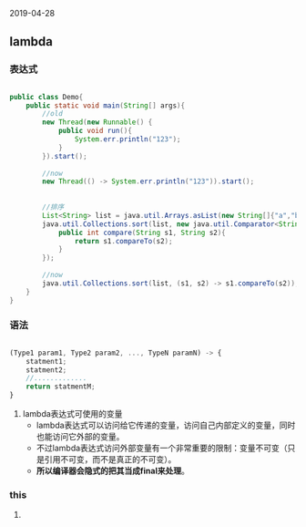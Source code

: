 2019-04-28

## lambda

### 表达式
```java

public class Demo{
    public static void main(String[] args){
        //old
        new Thread(new Runnable() {
            public void run(){
                System.err.println("123");
            }
        }).start();
        
        //now
        new Thread(() -> System.err.println("123")).start();
        
        
        //排序
        List<String> list = java.util.Arrays.asList(new String[]{"a","b","c"});
        java.util.Collections.sort(list, new java.util.Comparator<String>() {
            public int compare(String s1, String s2){
                return s1.compareTo(s2);
            }
        });
        
        //now
        java.util.Collections.sort(list, (s1, s2) -> s1.compareTo(s2));
    }
}
```

### 语法
```javascript

(Type1 param1, Type2 param2, ..., TypeN paramN) -> {
    statment1;
    statment2;
    //.............
    return statmentM;
}
```

1. lambda表达式可使用的变量
    - lambda表达式可以访问给它传递的变量，访问自己内部定义的变量，同时也能访问它外部的变量。
    - 不过lambda表达式访问外部变量有一个非常重要的限制：变量不可变（只是引用不可变，而不是真正的不可变）。
    - **所以编译器会隐式的把其当成final来处理**。
    
### this
1. 